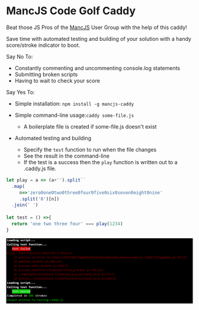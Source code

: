 # MancJS Code Golf Caddy
Beat those JS Pros of the [MancJS](https://github.com/mancjs) User Group with the help of this caddy!

Save time with automated testing and building of your solution with a handy score/stroke indicator to boot.

Say No To:
* Constantly commenting and uncommenting console.log statements
* Submitting broken scripts
* Having to wait to check your score

Say Yes To:
* Simple installation:
`npm install -g mancjs-caddy`

* Simple command-line usage:`caddy some-file.js`
  * A boilerplate file is created if some-file.js doesn't exist


* Automated testing and building

  * Specify the `test` function to run when the file changes
  * See the result in the command-line
  * If the test is a success then the `play` function is written out to a .caddy.js file.

```JavaScript
let play = a => (a+'').split``
  .map(
     n=>'zero0one0two0three0four0five0six0seven0eight0nine'
     .split('0')[n])
  .join(' ')

let test = () =>{
  return 'one two three four' === play(1234)
}
```
![console](console.png)
